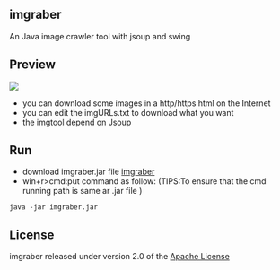 ## imgraber
 An Java  image crawler tool with jsoup and swing 
## Preview 
![](https://images2018.cnblogs.com/blog/1128666/201803/1128666-20180313110652736-1399146036.png)

- you can download some images in a http/https html on the Internet
- you can edit the imgURLs.txt to download what you want
- the imgtool depend on Jsoup 
## Run
- download imgraber.jar file [imgraber](https://github.com/Himi7362/imgraber/raw/master/imgraber.jar)
- win+r>cmd:put command as follow: (TIPS:To ensure that the cmd running path is same ar .jar file  )
```
java -jar imgraber.jar
```
## License
imgraber released under version 2.0 of the [Apache License](http://www.apache.org/licenses/LICENSE-2.0)

